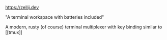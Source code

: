 https://zellij.dev

"A terminal workspace with batteries included"

A modern, rusty (of course) terminal multiplexer with key binding similar to [[tmux]]